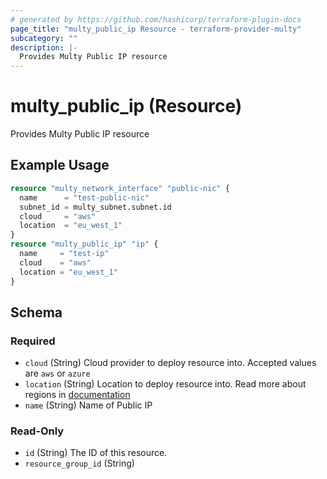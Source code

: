 ```yaml
---
# generated by https://github.com/hashicorp/terraform-plugin-docs
page_title: "multy_public_ip Resource - terraform-provider-multy"
subcategory: ""
description: |-
  Provides Multy Public IP resource
---
```


# multy_public_ip (Resource)

Provides Multy Public IP resource

## Example Usage

```terraform
resource "multy_network_interface" "public-nic" {
  name      = "test-public-nic"
  subnet_id = multy_subnet.subnet.id
  cloud     = "aws"
  location  = "eu_west_1"
}
resource "multy_public_ip" "ip" {
  name     = "test-ip"
  cloud    = "aws"
  location = "eu_west_1"
}
```

<!-- schema generated by tfplugindocs -->
## Schema

### Required

- `cloud` (String) Cloud provider to deploy resource into. Accepted values are `aws` or `azure`
- `location` (String) Location to deploy resource into. Read more about regions in [documentation](https://docs.multy.dev/regions)
- `name` (String) Name of Public IP

### Read-Only

- `id` (String) The ID of this resource.
- `resource_group_id` (String)


